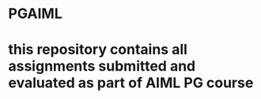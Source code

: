 # PGAIML
# this repository contains all assignments submitted and evaluated as part of AIML PG course
